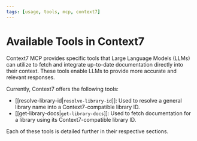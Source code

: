 ```yaml
---
tags: [usage, tools, mcp, context7]
---
```


# Available Tools in Context7

Context7 MCP provides specific tools that Large Language Models (LLMs) can utilize to fetch and integrate up-to-date documentation directly into their context. These tools enable LLMs to provide more accurate and relevant responses.

Currently, Context7 offers the following tools:

- [[resolve-library-id|`resolve-library-id`]]: Used to resolve a general library name into a Context7-compatible library ID.
- [[get-library-docs|`get-library-docs`]]: Used to fetch documentation for a library using its Context7-compatible library ID.

Each of these tools is detailed further in their respective sections.
